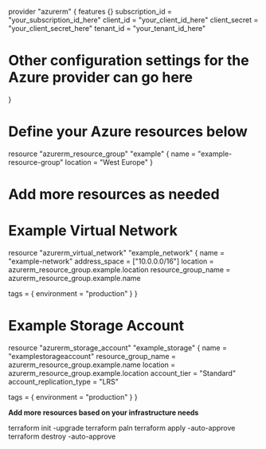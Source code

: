 provider "azurerm" {
  features {}
  subscription_id = "your_subscription_id_here"
  client_id       = "your_client_id_here"
  client_secret   = "your_client_secret_here"
  tenant_id       = "your_tenant_id_here"
  # Other configuration settings for the Azure provider can go here
}

# Define your Azure resources below

resource "azurerm_resource_group" "example" {
  name     = "example-resource-group"
  location = "West Europe"
}

# Add more resources as needed

# Example Virtual Network
resource "azurerm_virtual_network" "example_network" {
  name                = "example-network"
  address_space       = ["10.0.0.0/16"]
  location            = azurerm_resource_group.example.location
  resource_group_name = azurerm_resource_group.example.name

  tags = {
    environment = "production"
  }
}

# Example Storage Account
resource "azurerm_storage_account" "example_storage" {
  name                     = "examplestorageaccount"
  resource_group_name      = azurerm_resource_group.example.name
  location                 = azurerm_resource_group.example.location
  account_tier             = "Standard"
  account_replication_type = "LRS"

  tags = {
    environment = "production"
  }
}

**Add more resources based on your infrastructure needs**


terraform init -upgrade
terraform paln
terraform apply -auto-approve
terraform destroy -auto-approve
